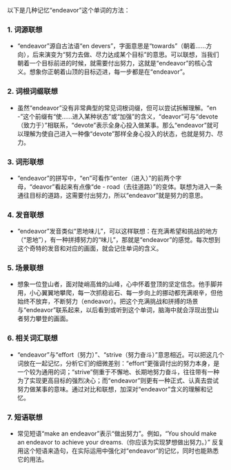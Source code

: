 以下是几种记忆“endeavor”这个单词的方法：

### 1. 词源联想
 - “endeavor”源自古法语“en devers”，字面意思是“towards”（朝着……方向），后来演变为“努力去做、尽力达成某个目标”的意思。可以联想，当我们朝着一个目标前进的时候，就需要付出努力，这就是“endeavor”的核心含义。想象你正朝着山顶的目标迈进，每一步都是在“endeavor”。

### 2. 词根词缀联想
 - 虽然“endeavor”没有非常典型的常见词根词缀，但可以尝试拆解理解。“en -”这个前缀有“使……进入某种状态”或“加强”的含义，“deavor”可与“devote（致力于）”相联系，“devote”表示全身心投入做某事。那么“endeavor”就可以理解为使自己进入一种像“devote”那样全身心投入的状态，也就是努力、尽力。

### 3. 词形联想
 - “endeavor”的拼写中，“en”可看作“enter（进入）”的前两个字母，“deavor”看起来有点像“de - road（去往道路）”的变体。联想为进入一条通往目标的道路，这需要付出努力，所以“endeavor”就是努力的意思。

### 4. 发音联想
 - “endeavor”发音类似“恩地味儿”，可以这样联想：在充满希望和挑战的地方（“恩地”），有一种拼搏努力的“味儿”，那就是“endeavor”的感觉。每次想到这个奇特的发音和对应的画面，就会记住单词的含义。

### 5. 场景联想
 - 想象一位登山者，面对陡峭高耸的山峰，心中怀着登顶的坚定信念。他手脚并用，小心翼翼地攀爬，每一次抓稳岩石、每一步向上的挪动都充满艰辛，但他始终不放弃，不断努力（endeavor）。把这个充满挑战和拼搏的场景与“endeavor”联系起来，以后看到或听到这个单词，脑海中就会浮现出登山者努力攀登的画面。

### 6. 相关词汇联想
 - “endeavor”与“effort（努力）”、“strive（努力奋斗）”意思相近。可以把这几个词放在一起记忆，分析它们的细微差别：“effort”更强调付出的努力本身，是一个较为通用的词；“strive”侧重于不懈地、长期地努力奋斗，往往带有一种为了实现更高目标的强烈决心；而“endeavor”则更有一种正式、认真去尝试努力做某事的意味。通过对比和联想，加深对“endeavor”含义的理解和记忆。

### 7. 短语联想
 - 常见短语“make an endeavor”表示“做出努力”。例如，“You should make an endeavor to achieve your dreams.（你应该为实现梦想做出努力。）” 反复用这个短语来造句，在实际运用中强化对“endeavor”的记忆，同时也能熟悉它的用法。 
